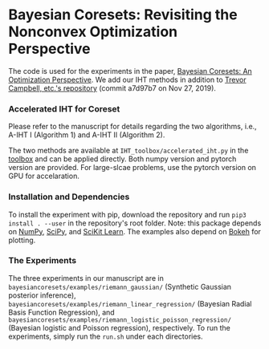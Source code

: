 

# Bayesian Coresets: Revisiting the Nonconvex Optimization Perspective

The code is used for the experiments in the paper, [Bayesian Coresets: An Optimization Perspective](https://arxiv.org/abs/2007.00715). We add our IHT 
methods in addition to [Trevor Campbell, etc.'s repository](https://github.com/trevorcampbell/bayesian-coresets) (commit
a7d97b7
on Nov 27, 2019).   

### Accelerated IHT for Coreset
Please refer to the manuscript for details regarding the two algorithms, i.e., A-IHT I (Algorithm 1) and A-IHT II (Algorithm 2).

The two methods are available at `IHT_toolbox/accelerated_iht.py` in the [toolbox](https://github.com/jackyzyb/Bayesian-Coresets-An-Optimization-Perspective/tree/master/IHT_toolbox) and can be applied directly. Both numpy version and pytorch version are provided. For large-slcae problems, use the pytorch version on GPU for accelaration. 


### Installation and Dependencies

To install the experiment with pip, download the repository and run `pip3 install . --user` in the repository's root folder. Note: this package depends on [NumPy](http://www.numpy.org), [SciPy](https://www.scipy.org), and [SciKit Learn](https://scikit-learn.org).
The examples also depend on [Bokeh](https://bokeh.pydata.org/en/latest) for plotting.

### The Experiments 

The three experiments in our manuscript are in `bayesiancoresets/examples/riemann_gaussian/` (Synthetic Gaussian posterior inference),
`bayesiancoresets/examples/riemann_linear_regression/` (Bayesian Radial Basis Function Regression),
and `bayesiancoresets/examples/riemann_logistic_poisson_regression/` (Bayesian logistic and Poisson regression),
respectively.
To run the experiments, simply run the `run.sh` under each directories.
